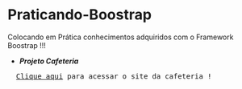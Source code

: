 # Praticando-Boostrap
Colocando em Prática conhecimentos adquiridos com o Framework Boostrap !!!

- <b><i>Projeto Cafeteria</i></b>
<pre>
  <a href="https://dev-nathansilva.github.io/Praticando-Boostrap/" target="_blank">Clique aqui</a> para acessar o site da cafeteria !
</pre>
